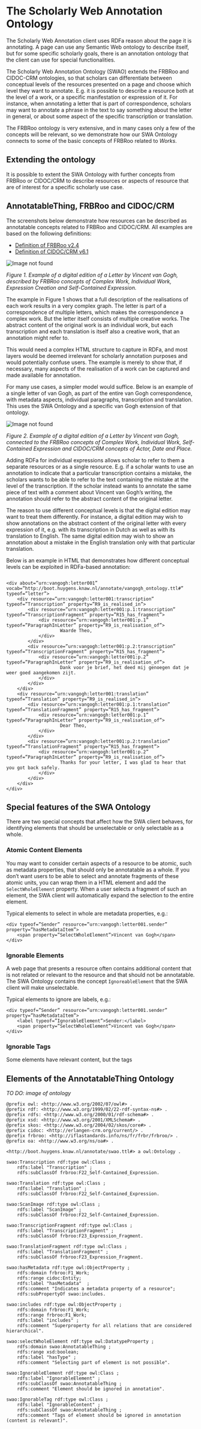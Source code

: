 # The Scholarly Web Annotation Ontology

The Scholarly Web Annotation client uses RDFa reason about the page it is annotating. A page can use any Semantic Web ontology to describe itself, but for some specific scholarly goals, there is an annotation ontology that the client can use for special functionalities. 

The Scholarly Web Annotation Ontology (SWAO) extends the FRBRoo and CIDOC-CRM ontologies, so that scholars can differentiate between conceptual levels of the resources presented on a page and choose which level they want to annotate. E.g. it is possible to describe a resource both at the level of a work, or a specific manifestation or expression of it. For instance, when annotating a letter that is part of correspondence, scholars may want to annotate a phrase in the text to say something about the letter in general, or about some aspect of the specific transcription or translation.

The FRBRoo ontology is very extensive, and in many cases only a few of the concepts will be relevant, so we demonstrate how our SWA Ontology connects to some of the basic concepts of FRBRoo related to *Works*. 

## Extending the ontology

It is possible to extent the SWA Ontology with further concepts from FRBRoo or CIDOC/CRM to describe resources or aspects of resource that are of interest for a specific scholarly use case. 

## AnnotatableThing, FRBRoo and CIDOC/CRM

The screenshots below demonstrate how resources can be described as annotatable concepts related to FRBRoo and CIDOC/CRM. All examples are based on the following definitions:

- [Definition of FRBRoo v2.4](https://www.ifla.org/files/assets/cataloguing/FRBRoo/frbroo_v_2.4.pdf)
- [Definition of CIDOC/CRM v6.1](http://www.cidoc-crm.org/Version/version-6.1)

![Image not found](screenshots/Work-Realisation-Example.jpg)

*Figure 1. Example of a digital edition of a Letter by Vincent van Gogh, described by FRBRoo concepts of Complex Work, Individual Work, Expression Creation and Self-Contained Expression.* 

The example in Figure 1 shows that a full description of the realisations of each work results in a very complex graph. The letter is part of a correspondence of multiple letters, which makes the correspondence a complex work. But the letter itself consists of multiple creative works. The abstract content of the original work is an individual work, but each transcription and each translation is itself also a creative work, that an annotation might refer to. 

This would need a complex HTML structure to capture in RDFa, and most layers would be deemed irrelevant for scholarly annotation purposes and would potentially confuse users. The example is merely to show that, if necessary, many aspects of the realisation of a work can be captured and made available for annotation. 

For many use cases, a simpler model would suffice. Below is an example of a single letter of van Gogh, as part of the entire van Gogh correspondence, with metadata aspects, individual paragraphs, transcription and translation. This uses the SWA Ontology and a specific van Gogh extension of that ontology.

![Image not found](screenshots/Van-Gogh-FRBRoo.jpg)

*Figure 2. Example of a digital edition of a Letter by Vincent van Gogh, connected to the FRBRoo concepts of Complex Work, Individual Work, Self-Contained Expression and CIDOC/CRM concepts of Actor, Date and Place.* 

Adding RDFa for individual expressions allows scholar to refer to them a separate resources or as a single resource. E.g. if a scholar wants to use an annotation to indicate that a particular transcription contains a mistake, the scholars wants to be able to refer to the text containing the mistake at the level of the transcription. If the scholar instead wants to annotate the same piece of text with a comment about Vincent van Gogh’s writing, the annotation should refer to the abstract content of the original letter.

The reason to use different conceptual levels is that the digital edition may want to treat them differently. For instance, a digital edition may wish to show annotations on the abstract content of the original letter with every expression of it, e.g. with its transcription in Dutch as well as with its translation to English. The same digital edition may wish to show an annotation about a mistake in the English translation only with that particular translation.

Below is an example in HTML that demonstrates how different conceptual levels can be exploited in RDFa-based annotation:

```xhtml

<div about=”urn:vangogh:letter001” vocab=”http://boot.huygens.knaw.nl/annotate/vangogh_ontology.ttl#” typeof=”letter”>
	<div resource=”urn:vangogh:letter001:transcription” typeof=”Transcription” property=”R9_is_realised_in”>
		<div resource=”urn:vangogh:letter001:p.1:transcription” typeof=”TranscriptionFragment” property=”R15_has_fragment”>
			<div resource=”urn:vangogh:letter001:p.1” typeof=”ParagraphInLetter” property=”R9_is_realisation_of”>
					Waarde Theo,
			</div>
		</div>
		<div resource=”urn:vangogh:letter001:p.2:transcription” typeof=”TranscriptionFragment” property=”R15_has_fragment”>
			<div resource=”urn:vangogh:letter001:p.2” typeof=”ParagraphInLetter” property=”R9_is_realisation_of”>
					Dank voor je brief, het deed mij genoegen dat je weer goed aangekomen zijt.
			</div>
		</div>
	</div>
	<div resource=”urn:vangogh:letter001:translation” typeof=”Translation” property=”R9_is_realised_in”>
		<div resource=”urn:vangogh:letter001:p.1:translation” typeof=”TranslationFragment” property=”R15_has_fragment”>
			<div resource=”urn:vangogh:letter001:p.1” typeof=”ParagraphInLetter” property=”R9_is_realisation_of”>
					Dear Theo,
			</div>
		</div>
		<div resource=”urn:vangogh:letter001:p.2:translation” typeof=”TranslationFragment” property=”R15_has_fragment”>
			<div resource=”urn:vangogh:letter001:p.2” typeof=”ParagraphInLetter” property=”R9_is_realisation_of”>
					Thanks for your letter, I was glad to hear that you got back safely.
			</div>
		</div>
	</div>
</div>

```


## Special features of the SWA Ontology

There are two special concepts that affect how the SWA client behaves, for identifying elements that should be unselectable or only selectable as a whole. 

### Atomic Content Elements

You may want to consider certain aspects of a resource to be atomic, such as metadata properties, that should only be annotatable as a whole. If you don’t want users to be able to select and annotate fragments of these atomic units, you can wrap them in a HTML element and add the `SelectWholeElement` property. When a user selects a fragment of such an element, the SWA client will automatically expand the selection to the entire element.

Typical elements to select in whole are metadata properties, e.g.:

```xhtml
<div typeof=”Sender” resource=”urn:vangogh:letter001.sender” property=”hasMetadataItem”>
	<span property=”SelectWholeElement”>Vincent van Gogh</span>
</div>
```


### Ignorable Elements

A web page that presents a resource often contains additional content that is not related or relevant to the resource and that should not be annotatable. The SWA Ontology contains the concept `IgnoreableElement` that the SWA client will make unselectable.

Typical elements to ignore are labels, e.g.:

```xhtml
<div typeof=”Sender” resource=”urn:vangogh:letter001.sender” property=”hasMetadataItem”>
	<label typeof=”IgnorableElement”>Sender:</label>
	<span property=”SelectWholeElement”>Vincent van Gogh</span>
</div>
```

### Ignorable Tags

Some elements have relevant content, but the tags

## Elements of the AnnotatableThing Ontology

*TO DO: image of ontology*

```
@prefix owl: <http://www.w3.org/2002/07/owl#> .
@prefix rdf: <http://www.w3.org/1999/02/22-rdf-syntax-ns#> .
@prefix rdfs: <http://www.w3.org/2000/01/rdf-schema#> .
@prefix xsd: <http://www.w3.org/2001/XMLSchema#> .
@prefix skos: <http://www.w3.org/2004/02/skos/core#> .
@prefix cidoc: <http://erlangen-crm.org/current/> .
@prefix frbroo: <http://iflastandards.info/ns/fr/frbr/frbroo/> .
@prefix oa: <http://www.w3.org/ns/oa#> .

<http://boot.huygens.knaw.nl/annotate/swao.ttl#> a owl:Ontology .

swao:Transcription rdf:type owl:Class ;
	rdfs:label "Transcription" ;
	rdfs:subClassOf frbroo:F22_Self-Contained_Expression.

swao:Translation rdf:type owl:Class ;
	rdfs:label "Translation" ;
	rdfs:subClassOf frbroo:F22_Self-Contained_Expression.

swao:ScanImage rdf:type owl:Class ;
	rdfs:label "ScanImage" ;
	rdfs:subClassOf frbroo:F22_Self-Contained_Expression.

swao:TranscriptionFragment rdf:type owl:Class ;
	rdfs:label "TranscriptionFragment" ;
	rdfs:subClassOf frbroo:F23_Expression_Fragment.

swao:TranslationFragment rdf:type owl:Class ;
	rdfs:label "TranslationFragment" ;
	rdfs:subClassOf frbroo:F23_Expression_Fragment.

swao:hasMetadata rdf:type owl:ObjectProperty ;
	rdfs:domain frbroo:F1_Work;
	rdfs:range cidoc:Entity;
	rdfs:label "hasMetadata"  ;
	rdfs:comment "Indicates a metadata property of a resource";
	rdfs:subPropertyOf swao:includes.

swao:includes rdf:type owl:ObjectProperty ;
	rdfs:domain frbroo:F1_Work;
	rdfs:range frbroo:F1_Work;
	rdfs:label "includes" ;
	rdfs:comment "Superproperty for all relations that are considered hierarchical".

swao:selectWholeElement rdf:type owl:DatatypeProperty ;
	rdfs:domain swao:AnnotatableThing ;
	rdfs:range xsd:boolean;
	rdfs:label "hasType" ;
	rdfs:comment "Selecting part of element is not possible".

swao:IgnorableElement rdf:type owl:Class ;
	rdfs:label "IgnorableElement" ;
	rdfs:subClassOf swao:AnnotatableThing ;
	rdfs:comment "Element should be ignored in annotation".

swao:IgnorableTag rdf:type owl:Class ;
	rdfs:label "IgnorableContent" ;
	rdfs:subClassOf swao:AnnotatableThing ;
	rdfs:comment "Tags of element should be ignored in annotation (content is relevant)".

```

